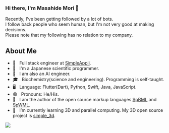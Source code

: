 ### Hi there, I'm Masahide Mori 👋
Recently, I've been getting followed by a lot of bots.<br>
I follow back people who seem human, but I'm not very good at making decisions.<br>
Please note that my following has no relation to my company.

## About Me
- 🏢 &nbsp; Full stack engineer at [SimpleAppli](https://simpleappli.com/en/index_en.html).<br>
- 🧪 &nbsp; I'm a Japanese scientific programmer.<br>
- 🤖 &nbsp; I am also an AI engineer.<br>
- 🎓 &nbsp; Biochemistry(science and engineering). Programming is self-taught.<br>
- 🖥️ &nbsp; Language: Flutter(Dart), Python, Swift, Java, JavaScript.<br>
- 😄 &nbsp; Pronouns: He/His.<br>
- 📖 &nbsp; I am the author of the open source markup languages [SpBML](https://github.com/MasahideMori-SimpleAppli/simple_block_markup_language) and [SpWML](https://github.com/MasahideMori-SimpleAppli/simple_widget_markup).<br>
- 🌱 &nbsp; I’m currently learning 3D and parallel computing. My 3D open source project is [simple_3d](https://github.com/MasahideMori-SimpleAppli/simple_3d).<br>
<a href="https://github.com/anuraghazra/github-readme-stats">
  <img align="center" src="https://github-readme-stats.vercel.app/api/top-langs/?username=MasahideMori-SimpleAppli&layout=compact" />
</a>
